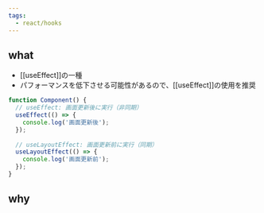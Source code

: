 ```yaml
---
tags:
  - react/hooks
---
```

## what
- [[useEffect]]の一種
- パフォーマンスを低下させる可能性があるので、[[useEffect]]の使用を推奨
```ts
function Component() {
  // useEffect: 画面更新後に実行（非同期）
  useEffect(() => {
    console.log('画面更新後');
  });
  
  // useLayoutEffect: 画面更新前に実行（同期）
  useLayoutEffect(() => {
    console.log('画面更新前');
  });
}
```
## why
